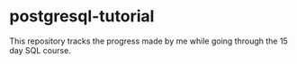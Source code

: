 # postgresql-tutorial
This repository tracks the progress made by me while going through the 15 day SQL course.
